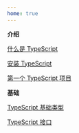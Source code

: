 ```yaml
---
home: true
---
```


**介绍**

[什么是 TypeScript](/introduce/what-is-typescript.html)

[安装 TypeScript](/introduce/install-typescript.html)

[第一个 TypeScript 项目](/introduce/hello-typescript.html)

**基础**

[TypeScript 基础类型](/basics/basis-data-types.html)

[TypeScript 接口](/basics/interface.html)
